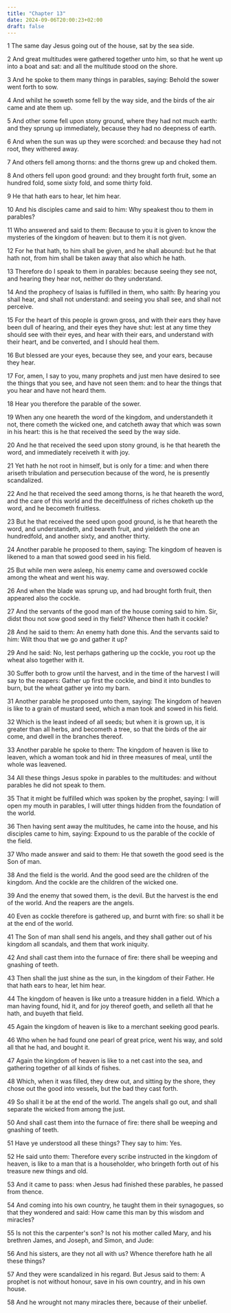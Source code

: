 ```yaml
---
title: "Chapter 13"
date: 2024-09-06T20:00:23+02:00
draft: false
---
```



1 The same day Jesus going out of the house, sat by the sea side.

2 And great multitudes were gathered together unto him, so that he went up into a boat and sat: and all the multitude stood on the shore.

3 And he spoke to them many things in parables, saying: Behold the sower went forth to sow.

4 And whilst he soweth some fell by the way side, and the birds of the air came and ate them up.

5 And other some fell upon stony ground, where they had not much earth: and they sprung up immediately, because they had no deepness of earth.

6 And when the sun was up they were scorched: and because they had not root, they withered away.

7 And others fell among thorns: and the thorns grew up and choked them.

8 And others fell upon good ground: and they brought forth fruit, some an hundred fold, some sixty fold, and some thirty fold.

9 He that hath ears to hear, let him hear.

10 And his disciples came and said to him: Why speakest thou to them in parables?

11 Who answered and said to them: Because to you it is given to know the mysteries of the kingdom of heaven: but to them it is not given.

12 For he that hath, to him shall be given, and he shall abound: but he that hath not, from him shall be taken away that also which he hath.

13 Therefore do I speak to them in parables: because seeing they see not, and hearing they hear not, neither do they understand.

14 And the prophecy of Isaias is fulfilled in them, who saith: By hearing you shall hear, and shall not understand: and seeing you shall see, and shall not perceive.

15 For the heart of this people is grown gross, and with their ears they have been dull of hearing, and their eyes they have shut: lest at any time they should see with their eyes, and hear with their ears, and understand with their heart, and be converted, and I should heal them.

16 But blessed are your eyes, because they see, and your ears, because they hear.

17 For, amen, I say to you, many prophets and just men have desired to see the things that you see, and have not seen them: and to hear the things that you hear and have not heard them.

18 Hear you therefore the parable of the sower.

19 When any one heareth the word of the kingdom, and understandeth it not, there cometh the wicked one, and catcheth away that which was sown in his heart: this is he that received the seed by the way side.

20 And he that received the seed upon stony ground, is he that heareth the word, and immediately receiveth it with joy.

21 Yet hath he not root in himself, but is only for a time: and when there ariseth tribulation and persecution because of the word, he is presently scandalized.

22 And he that received the seed among thorns, is he that heareth the word, and the care of this world and the deceitfulness of riches choketh up the word, and he becometh fruitless.

23 But he that received the seed upon good ground, is he that heareth the word, and understandeth, and beareth fruit, and yieldeth the one an hundredfold, and another sixty, and another thirty.

24 Another parable he proposed to them, saying: The kingdom of heaven is likened to a man that sowed good seed in his field.

25 But while men were asleep, his enemy came and oversowed cockle among the wheat and went his way.

26 And when the blade was sprung up, and had brought forth fruit, then appeared also the cockle.

27 And the servants of the good man of the house coming said to him. Sir, didst thou not sow good seed in thy field? Whence then hath it cockle?

28 And he said to them: An enemy hath done this. And the servants said to him: Wilt thou that we go and gather it up?

29 And he said: No, lest perhaps gathering up the cockle, you root up the wheat also together with it.

30 Suffer both to grow until the harvest, and in the time of the harvest I will say to the reapers: Gather up first the cockle, and bind it into bundles to burn, but the wheat gather ye into my barn.

31 Another parable he proposed unto them, saying: The kingdom of heaven is like to a grain of mustard seed, which a man took and sowed in his field.

32 Which is the least indeed of all seeds; but when it is grown up, it is greater than all herbs, and becometh a tree, so that the birds of the air come, and dwell in the branches thereof.

33 Another parable he spoke to them: The kingdom of heaven is like to leaven, which a woman took and hid in three measures of meal, until the whole was leavened.

34 All these things Jesus spoke in parables to the multitudes: and without parables he did not speak to them.

35 That it might be fulfilled which was spoken by the prophet, saying: I will open my mouth in parables, I will utter things hidden from the foundation of the world.

36 Then having sent away the multitudes, he came into the house, and his disciples came to him, saying: Expound to us the parable of the cockle of the field.

37 Who made answer and said to them: He that soweth the good seed is the Son of man.

38 And the field is the world. And the good seed are the children of the kingdom. And the cockle are the children of the wicked one.

39 And the enemy that sowed them, is the devil. But the harvest is the end of the world. And the reapers are the angels.

40 Even as cockle therefore is gathered up, and burnt with fire: so shall it be at the end of the world.

41 The Son of man shall send his angels, and they shall gather out of his kingdom all scandals, and them that work iniquity.

42 And shall cast them into the furnace of fire: there shall be weeping and gnashing of teeth.

43 Then shall the just shine as the sun, in the kingdom of their Father. He that hath ears to hear, let him hear.

44 The kingdom of heaven is like unto a treasure hidden in a field. Which a man having found, hid it, and for joy thereof goeth, and selleth all that he hath, and buyeth that field.

45 Again the kingdom of heaven is like to a merchant seeking good pearls.

46 Who when he had found one pearl of great price, went his way, and sold all that he had, and bought it.

47 Again the kingdom of heaven is like to a net cast into the sea, and gathering together of all kinds of fishes.

48 Which, when it was filled, they drew out, and sitting by the shore, they chose out the good into vessels, but the bad they cast forth.

49 So shall it be at the end of the world. The angels shall go out, and shall separate the wicked from among the just.

50 And shall cast them into the furnace of fire: there shall be weeping and gnashing of teeth.

51 Have ye understood all these things? They say to him: Yes.

52 He said unto them: Therefore every scribe instructed in the kingdom of heaven, is like to a man that is a householder, who bringeth forth out of his treasure new things and old.

53 And it came to pass: when Jesus had finished these parables, he passed from thence.

54 And coming into his own country, he taught them in their synagogues, so that they wondered and said: How came this man by this wisdom and miracles?

55 Is not this the carpenter's son? Is not his mother called Mary, and his brethren James, and Joseph, and Simon, and Jude:

56 And his sisters, are they not all with us? Whence therefore hath he all these things?

57 And they were scandalized in his regard. But Jesus said to them: A prophet is not without honour, save in his own country, and in his own house.

58 And he wrought not many miracles there, because of their unbelief.

